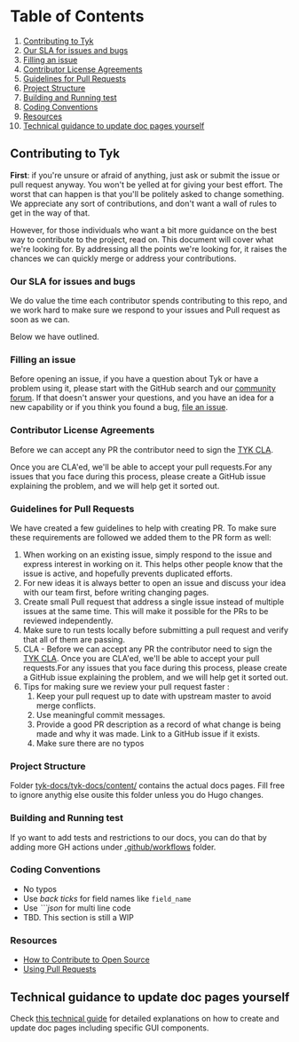 # Table of Contents
1. [Contributing to Tyk](#contributing-to-tyk)
2. [Our SLA for issues and bugs](#our-sla-for-issues-and-bugs)
3. [Filling an issue](#filling-an-issue)
4. [Contributor License Agreements](#contributor-license-agreements)
5. [Guidelines for Pull Requests](#guidelines-for-pull-requests)
6. [Project Structure](#project-structure)
7. [Building and Running test](#building-and-running-test)
8. [Coding Conventions](#coding-conventions)
9. [Resources](#resources)
10. [Technical guidance to update doc pages yourself](#Technical-guidance-to-update-doc-pages-yourself)

## Contributing to Tyk

**First**: if you're unsure or afraid of anything, just ask or submit the issue or pull request anyway. 
You won't be yelled at for giving your best effort. The worst that can happen is that you'll be politely asked to change something. 
We appreciate any sort of contributions, and don't want a wall of rules to get in the way of that.

However, for those individuals who want a bit more guidance on the best way to contribute to the project, read on. 
This document will cover what we're looking for. 
By addressing all the points we're looking for, it raises the chances we can quickly merge or address your contributions.

### Our SLA for issues and bugs
We do value the time each contributor spends contributing to this repo, and we work hard to make sure we respond to your issues and Pull request as soon as we can.

Below we have outlined. 

### Filling an issue 
Before opening an issue, if you have a question about Tyk or have a problem using it, please
start with the GitHub search and our [community forum](https://community.tyk.io). 
If that doesn't answer your questions, and you have an idea for a new capability  or if you think you found a bug, [file an
issue](https://github.com/TykTechnologies/tyk-docs/issues/new/choose).

### Contributor License Agreements

Before we can accept any PR the contributor need to sign the [TYK CLA](https://github.com/TykTechnologies/tyk/blob/master/CLA.md).

Once you are CLA'ed, we'll be able to accept your pull requests.For any issues that you face during this process, please create a GitHub issue explaining the problem, and we will help get it sorted out.

### Guidelines for Pull Requests

We have created a few guidelines to help with creating PR. To make sure these requirements are followed we added them to the PR form as well:

1. When working on an existing issue, simply respond to the issue and express interest in working on it.  This helps other people know that the issue is active, and hopefully prevents duplicated efforts.
2. For new ideas it is always better to open an issue and discuss your idea with our team first, before writing changing pages.
3. Create small Pull request that address a single issue instead of multiple issues at the same time. This will make it possible for the PRs to be reviewed independently.
5. Make sure to run tests locally before submitting a pull request and verify that all of them are passing.
6. CLA - Before we can accept any PR the contributor need to sign the [TYK CLA](https://github.com/TykTechnologies/tyk/blob/master/CLA.md).
       Once you are CLA'ed, we'll be able to accept your pull requests.For any issues that you face during this process, please create a GitHub issue explaining the problem, and we will help get it sorted out.
7. Tips for making sure we review your pull request faster :
    1. Keep your pull request up to date with upstream master to avoid merge conflicts.
    2. Use meaningful commit messages.
    3. Provide a good PR description as a record of what change is being made and why it was made. Link to a GitHub issue if it exists.
    4. Make sure there are no typos
    
### Project Structure

  Folder [tyk-docs/tyk-docs/content/](https://github.com/TykTechnologies/tyk-docs/tree/master/tyk-docs/content) contains the actual docs pages.
  Fill free to ignore anythig else ousite this folder unless you do Hugo changes.
  
### Building and Running test

 If yo want to add tests and restrictions to our docs, you can do that by adding more GH actions under [.github/workflows](https://github.com/TykTechnologies/tyk-docs/tree/master/.github/workflows) folder.

### Coding Conventions

- No typos
- Use *back ticks* for field names like `field_name`
- Use *```json* for multi line code
- TBD. This section is still a WIP

### Resources
- [How to Contribute to Open Source](https://opensource.guide/how-to-contribute/)
- [Using Pull Requests](https://help.github.com/articles/about-pull-requests/)


## Technical guidance to update doc pages yourself 
Check [this technical guide](./CONTRIBUTING-TECHNICAL-GUIDE.md) for detailed explanations on how to create and update doc pages including specific GUI components.

 
